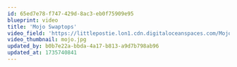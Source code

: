 ```yaml
---
id: 65ed7e78-f747-429d-8ac3-eb0f75909e95
blueprint: video
title: 'Mojo Swaptops'
video_field: 'https://littlepostie.lon1.cdn.digitaloceanspaces.com/Mojo%20Swoptops%20Theme%20Song%20%F0%9F%8E%B6%20%20%20Sing-along%20for%20kids%20%20%20Transforming%20Truck%20to%20the%20Rescue!.mp4'
video_thumbnail: mojo.jpg
updated_by: b0b7e22a-bbda-4a17-b813-a9d7b798ab96
updated_at: 1735740841
---
```

